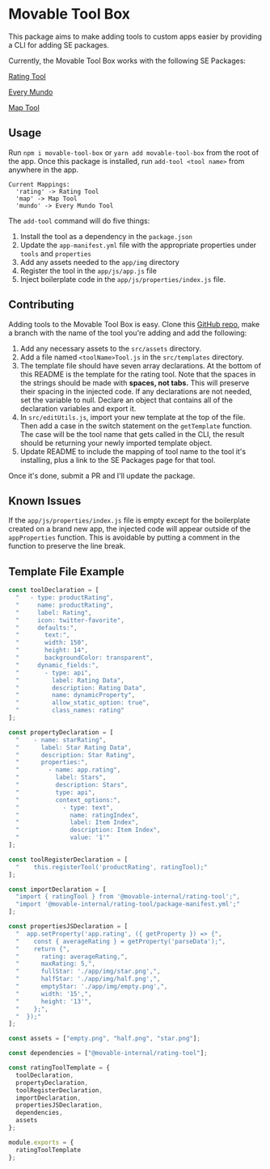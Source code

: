 # Movable Tool Box

This package aims to make adding tools to custom apps easier by providing a CLI for adding SE packages.

Currently, the Movable Tool Box works with the following SE Packages:

[Rating Tool](https://github.com/movableink/se-packages/tree/master/rating-tool)

[Every Mundo](https://github.com/movableink/se-packages/tree/master/every-mundo)

[Map Tool](https://github.com/movableink/se-packages/tree/master/map-tool)

## Usage

Run `npm i movable-tool-box` or `yarn add movable-tool-box` from the root of the app.
Once this package is installed, run `add-tool <tool name>` from anywhere in the app.

```
Current Mappings:
  'rating' -> Rating Tool
  'map' -> Map Tool
  'mundo' -> Every Mundo Tool
```

The `add-tool` command will do five things:

1. Install the tool as a dependency in the `package.json`
2. Update the `app-manifest.yml` file with the appropriate properties under `tools` and `properties`
3. Add any assets needed to the `app/img` directory
4. Register the tool in the `app/js/app.js` file
5. Inject boilerplate code in the `app/js/properties/index.js` file.

## Contributing

Adding tools to the Movable Tool Box is easy. Clone this [GitHub repo](https://github.com/curtmorgan3/movable_add_tool), make a branch with the name of the tool you're adding and add the following:

1.  Add any necessary assets to the `src/assets` directory.
2.  Add a file named `<toolName>Tool.js` in the `src/templates` directory.
3.  The template file should have seven array declarations. At the bottom of this README is the template for the rating tool. Note that the spaces in the strings should be made with **spaces, not tabs.** This will preserve their spacing in the injected code. If any declarations are not needed, set the variable to null. Declare an object that contains all of the declaration variables and export it.
4.  In `src/editUtils.js`, import your new template at the top of the file. Then add a case in the switch statement on the `getTemplate` function. The case will be the tool name that gets called in the CLI, the result should be returning your newly imported template object.
5.  Update README to include the mapping of tool name to the tool it's installing, plus a link to the SE Packages page for that tool.

Once it's done, submit a PR and I'll update the package.

## Known Issues

If the `app/js/properties/index.js` file is empty except for the boilerplate created on a brand new app, the injected code will appear outside of the `appProperties` function. This is avoidable by putting a comment in the function to preserve the line break.

## Template File Example

```JavaScript
const toolDeclaration = [
  "   - type: productRating",
  "     name: productRating",
  "     label: Rating",
  "     icon: twitter-favorite",
  "     defaults:",
  "       text:",
  "       width: 150",
  "       height: 14",
  "       backgroundColor: transparent",
  "     dynamic_fields:",
  "       - type: api",
  "         label: Rating Data",
  "         description: Rating Data",
  "         name: dynamicProperty",
  "         allow_static_option: true",
  "         class_names: rating"
];

const propertyDeclaration = [
  "    - name: starRating",
  "      label: Star Rating Data",
  "      description: Star Rating",
  "      properties:",
  "        - name: app.rating",
  "          label: Stars",
  "          description: Stars",
  "          type: api",
  "          context_options:",
  "            - type: text",
  "              name: ratingIndex",
  "              label: Item Index",
  "              description: Item Index",
  "              value: '1'"
];

const toolRegisterDeclaration = [
  "    this.registerTool('productRating', ratingTool);"
];

const importDeclaration = [
  "import { ratingTool } from '@movable-internal/rating-tool';",
  "import '@movable-internal/rating-tool/package-manifest.yml';"
];

const propertiesJSDeclaration = [
  "  app.setProperty('app.rating', ({ getProperty }) => {",
  "    const { averageRating } = getProperty('parseData');",
  "    return {",
  "      rating: averageRating,",
  "      maxRating: 5,",
  "      fullStar: './app/img/star.png',",
  "      halfStar: './app/img/half.png',",
  "      emptyStar: './app/img/empty.png',",
  "      width: '15',",
  "      height: '13'",
  "    };",
  "  });"
];

const assets = ["empty.png", "half.png", "star.png"];

const dependencies = ["@movable-internal/rating-tool"];

const ratingToolTemplate = {
  toolDeclaration,
  propertyDeclaration,
  toolRegisterDeclaration,
  importDeclaration,
  propertiesJSDeclaration,
  dependencies,
  assets
};

module.exports = {
  ratingToolTemplate
};

```
